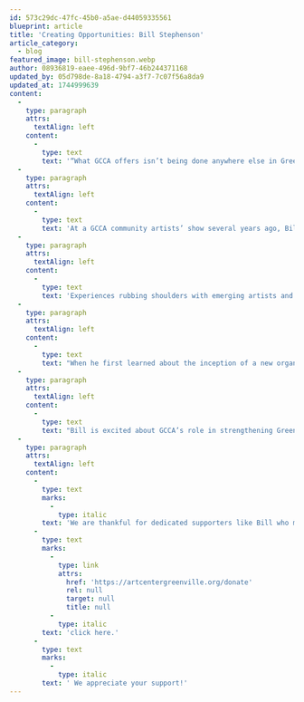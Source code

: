 ```yaml
---
id: 573c29dc-47fc-45b0-a5ae-d44059335561
blueprint: article
title: 'Creating Opportunities: Bill Stephenson'
article_category:
  - blog
featured_image: bill-stephenson.webp
author: 08936819-eaee-496d-9bf7-46b244371168
updated_by: 05d798de-8a18-4794-a3f7-7c07f56a8da9
updated_at: 1744999639
content:
  -
    type: paragraph
    attrs:
      textAlign: left
    content:
      -
        type: text
        text: '“What GCCA offers isn’t being done anywhere else in Greenville,” says Bill Stephenson, and he should know. Bill has been an avid art collector and arts enthusiast, advocate, and philanthropist in Greenville for many years. He has made it his mission to support local artists and has served on the board of several Greenville nonprofits. Since retiring from a career in banking, Bill continues to serve on the board of directors for the Metropolitan Arts Council (MAC) and is a member of GCCA’s Development Committee as an ambassador for fundraising. But perhaps Bill’s most influential contribution to the arts community is his personal art collection. Bill is pleased to share that now over 90% of his collection is made up of the work of local artists.'
  -
    type: paragraph
    attrs:
      textAlign: left
    content:
      -
        type: text
        text: 'At a GCCA community artists’ show several years ago, Bill bought a piece of artwork from an emerging artist who had been taking classes at the Art School with artist Pat Kilburg, a GCCA instructor and current Board Chair. The artist approached Bill, thanking him profusely and could barely contain his excitement. Later, Bill found out that he had purchased the very first piece this artist had ever sold. It was not only a meaningful moment for the artist, but is a memory that has stuck with Bill.'
  -
    type: paragraph
    attrs:
      textAlign: left
    content:
      -
        type: text
        text: 'Experiences rubbing shoulders with emerging artists and seeing first-hand the impact of offering fledgling artists opportunities to learn and grow as creatives fuels Bill’s passion for the arts. “I think scholarships and programs like the Brandon Fellowship are important for the growth of young and budding artists to have more opportunities in the arts. The welcoming environment at GCCA provides art education and support to artists at all levels, which is a big reason why I give to GCCA.”'
  -
    type: paragraph
    attrs:
      textAlign: left
    content:
      -
        type: text
        text: "When he first learned about the inception of a new organization in GCCA, Bill immediately recognized the need for an art center to provide hands-on art instruction at all levels from novice to professional. He recalls getting a tour of the former Brandon Mill that would soon be home to GCCA and being excited that this historic property would also be a community hub for the visual arts. He was also impressed by the tenacity and foresight of the founders, particularly the women leaders who had a vision, saw an opportunity, and took action; and it made him want to get involved.\_"
  -
    type: paragraph
    attrs:
      textAlign: left
    content:
      -
        type: text
        text: "Bill is excited about GCCA’s role in strengthening Greenville’s reputation as a “city of the arts.” “My donations allow GCCA to continue to expand its offering of art classes, grow its programs for emerging artists, and showcase exhibits that feature artists both locally and from across the county. I am excited about the future of GCCA and want to play a part in its growth and success.” In so many ways, Bill’s service and philanthropy are creating opportunities for local artists and contributing to their long-term success.\_"
  -
    type: paragraph
    attrs:
      textAlign: left
    content:
      -
        type: text
        marks:
          -
            type: italic
        text: 'We are thankful for dedicated supporters like Bill who make it possible for GCCA to fulfill its mission. We cannot do this work without you! If you’d like to contribute to GCCA’s Annual Fund, please '
      -
        type: text
        marks:
          -
            type: link
            attrs:
              href: 'https://artcentergreenville.org/donate'
              rel: null
              target: null
              title: null
          -
            type: italic
        text: 'click here.'
      -
        type: text
        marks:
          -
            type: italic
        text: ' We appreciate your support!'
---
```

